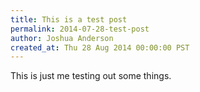 ```yaml
---
title: This is a test post
permalink: 2014-07-28-test-post
author: Joshua Anderson
created_at: Thu 28 Aug 2014 00:00:00 PST
---
```

This is just me testing out some things.
